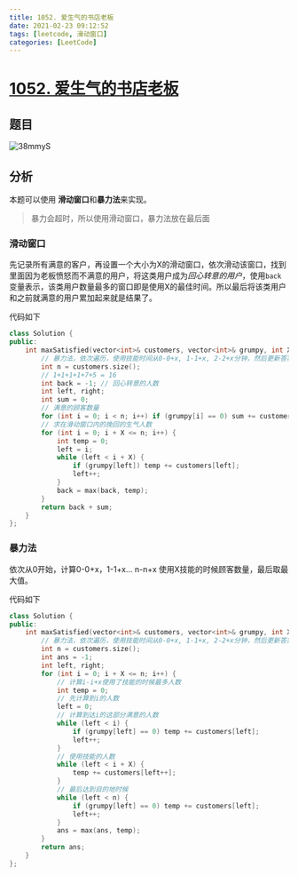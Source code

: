 ```yaml
---
title: 1052. 爱生气的书店老板
date: 2021-02-23 09:12:52
tags: [leetcode, 滑动窗口]
categories: [LeetCode]
---
```

# [1052. 爱生气的书店老板](https://leetcode-cn.com/problems/grumpy-bookstore-owner/)

## 题目

![38mmyS](https://gitee.com/yoyhm/oss/raw/master/uPic/38mmyS.png)

## 分析

本题可以使用 **滑动窗口**和**暴力法**来实现。

> 暴力会超时，所以使用滑动窗口，暴力法放在最后面

### 滑动窗口

先记录所有满意的客户，再设置一个大小为X的滑动窗口，依次滑动该窗口，找到里面因为老板愤怒而不满意的用户，将这类用户成为*回心转意的用户*，使用`back`变量表示，该类用户数量最多的窗口即是使用X的最佳时间。所以最后将该类用户和之前就满意的用户累加起来就是结果了。

代码如下

```C++
class Solution {
public:
    int maxSatisfied(vector<int>& customers, vector<int>& grumpy, int X) {
        // 暴力法，依次遍历，使用技能时间从0-0+x, 1-1+x, 2-2+x分钟，然后更新答案
        int n = customers.size();
        // 1+1+1+1+7+5 = 16
        int back = -1; // 回心转意的人数
        int left, right;
        int sum = 0;
        // 满意的顾客数量
        for (int i = 0; i < n; i++) if (grumpy[i] == 0) sum += customers[i];
        // 求在滑动窗口内的挽回的生气人数
        for (int i = 0; i + X <= n; i++) {
            int temp = 0;
            left = i;
            while (left < i + X) {
                if (grumpy[left]) temp += customers[left];
                left++;
            }
            back = max(back, temp);
        }
        return back + sum;
    }
};
```

### 暴力法

依次从0开始，计算0-0+x，1-1+x... n-n+x 使用X技能的时候顾客数量，最后取最大值。

代码如下

```C++
class Solution {
public:
    int maxSatisfied(vector<int>& customers, vector<int>& grumpy, int X) {
        // 暴力法，依次遍历，使用技能时间从0-0+x, 1-1+x, 2-2+x分钟，然后更新答案
        int n = customers.size();
        int ans = -1;
        int left, right;
        for (int i = 0; i + X <= n; i++) {
            // 计算i-i+x使用了技能的时候最多人数
            int temp = 0;
            // 先计算到i的人数
            left = 0;
            // 计算到达i的这部分满意的人数
            while (left < i) {
                if (grumpy[left] == 0) temp += customers[left];
                left++;
            }
            // 使用技能的人数
            while (left < i + X) {
                temp += customers[left++];
            }
            // 最后达到目的地时候
            while (left < n) {
                if (grumpy[left] == 0) temp += customers[left];
                left++;
            }
            ans = max(ans, temp);
        }
        return ans;
    }
};
```
